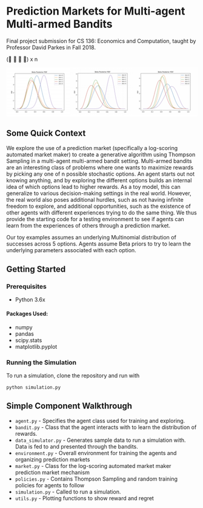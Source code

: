 # Prediction Markets for Multi-agent Multi-armed Bandits 

Final project submission for CS 136: Economics and Computation, taught by Professor David Parkes in Fall 2018.  

(:muscle: :muscle: :muscle: :slot_machine:) x n

![beta_posteriors.png](beta_posteriors.png)

## Some Quick Context  
We explore the use of a prediction market (specifically a log-scoring automated market maker) to create a generative algorithm using Thompson Sampling in a multi-agent multi-armed bandit setting. Multi-armed bandits are an interesting class of problems where one wants to maximize rewards by picking any one of n possible stochastic options. An agent starts out not knowing anything, and by exploring the different options builds an internal idea of which options lead to higher rewards. As a toy model, this can generalize to various decision-making settings in the real world. However, the real world also poses additional hurdles, such as not having infinite freedom to explore, and additional opportunities, such as the existence of other agents with different experiences trying to do the same thing. We thus provide the starting code for a testing environment to see if agents can learn from the experiences of others through a prediction market.  

Our toy examples assumes an underlying Multinomial distribution of successes across 5 options. Agents assume Beta priors to try to learn the underlying parameters associated with each option.  

## Getting Started  

### Prerequisites  
* Python 3.6x  

#### Packages Used:
* numpy  
* pandas  
* scipy.stats  
* matplotlib.pyplot  

### Running the Simulation  
To run a simulation, clone the repository and run with
```
python simulation.py  
```

## Simple Component Walkthrough  
* `agent.py` - Specifies the agent class used for training and exploring.  
* `bandit.py` - Class that the agent interacts with to learn the distribution of rewards.  
* `data_simulator.py` - Generates sample data to run a simulation with. Data is fed to and presented through the bandits.  
* `environment.py` - Overall environment for training the agents and organizing prediction markets  
* `market.py` - Class for the log-scoring automated market maker prediction market mechanism  
* `policies.py` - Contains Thompson Sampling and random training policies for agents to follow  
* `simulation.py` - Called to run a simulation.  
* `utils.py`  - Plotting functions to show reward and regret  


